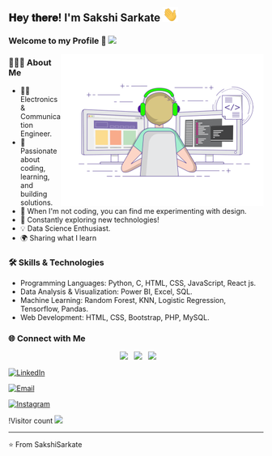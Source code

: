 <h2> 𝐇𝐞y 𝐭𝐡𝐞𝐫𝐞! I'm Sakshi Sarkate <img src="https://github.com/ABSphreak/ABSphreak/blob/master/gifs/Hi.gif" width="30px"></h2>

<h3> Welcome to my Profile 🤝 <img src="https://github.com/souvikguria98/souvikguria98/blob/master/Hi.gif" width="25"></h3> <img align="right" alt="GIF" src="https://raw.githubusercontent.com/devSouvik/devSouvik/master/gif3.gif" width="400"/> 
<h3> 👩🏻‍💻 About Me </h3>

- 👩‍💻 Electronics & Communication Engineer.
- 🚀 Passionate about coding, learning, and building solutions.
- 🌟 When I'm not coding, you can find me experimenting with design.
- 🌱 Constantly exploring new technologies!
- 💡 Data Science Enthusiast.
- 🌍 Sharing what I learn
  
  

<h3> 🛠 Skills & Technologies </h3>  

- Programming Languages: Python, C, HTML, CSS, JavaScript, React js.
- Data Analysis & Visualization: Power BI, Excel, SQL.
- Machine Learning: Random Forest, KNN, Logistic Regression, Tensorflow, Pandas.
- Web Development: HTML, CSS, Bootstrap, PHP, MySQL.

 <h3> 🌐 Connect with Me </h3> <p align="center"> &nbsp; 
<a href="https://www.linkedin.com/in/sakshi-sarkate-16a1a020b/" target="_blank" rel="noopener noreferrer"><img src="https://img.icons8.com/plasticine/100/000000/linkedin.png" width="50" /></a> &nbsp; <a href="mailto:s.sarkate999@gmail.com" target="_blank" rel="noopener noreferrer"><img src="https://img.icons8.com/plasticine/100/000000/gmail.png" width="50" /></a> &nbsp; <a href="https://www.instagram.com/sakshiiykyk/" target="_blank" rel="noopener noreferrer"><img src="https://img.icons8.com/plasticine/100/000000/instagram-new.png" width="50" /></a> </p>

<p align="center">

<a href="https://www.linkedin.com/in/sakshi-sarkate-16a1a020b/"><img alt="LinkedIn" src="https://img.shields.io/badge/LinkedIn-sakshi%20Sarkate-blue?style=flat-square&logo=linkedin"></a>

<a href="mailto:s.sarkate999@gmail.com"><img alt="Email" src="https://img.shields.io/badge/Email-s.sarkate999@gmail.com-blue?style=flat-square&logo=gmail"></a>

<a href="https://www.instagram.com/sakshiiykyk/"><img alt="Instagram" src="https://img.shields.io/badge/Instagram-sakshiiykyk_-blue?style=flat-square&logo=instagram"></a>

</p>

!Visitor count <img src="https://media.giphy.com/media/dxn6fRlTIShoeBr69N/giphy.gif" width="40">

<hr>


⭐️ From SakshiSarkate
